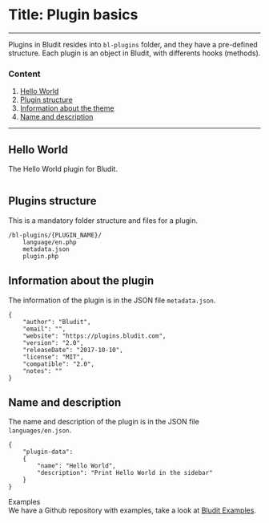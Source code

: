 # Title: Plugin basics
<!-- Position: 1 -->
---
Plugins in Bludit resides into `bl-plugins` folder, and they have a pre-defined structure. Each plugin is an object in Bludit, with differents hooks (methods).

### Content
1. [Hello World](#hello-world)
2. [Plugin structure](#structure)
3. [Information about the theme](#information)
4. [Name and description](#name-description)

---

## <i id="hello-world"></i> Hello World
The Hello World plugin for Bludit.
<pre><code data-language="php"><?php
	class pluginHello extends Plugin {
		public function siteSidebar() {
			echo 'Hello world';
		}
	}
?></code></pre>

## <i id="structure"></i> Plugins structure
This is a mandatory folder structure and files for a plugin.
```
/bl-plugins/{PLUGIN_NAME}/
	language/en.php
	metadata.json
	plugin.php
```

## <i id="information"></i> Information about the plugin
The information of the plugin is in the JSON file `metadata.json`.
<pre><code data-language="JSON">{
	"author": "Bludit",
	"email": "",
	"website": "https://plugins.bludit.com",
	"version": "2.0",
	"releaseDate": "2017-10-10",
	"license": "MIT",
	"compatible": "2.0",
	"notes": ""
}</code></pre>

## <i id="name-description"></i> Name and description
The name and description of the plugin is in the JSON file `languages/en.json`.
<pre><code data-language="JSON">{
	"plugin-data":
	{
		"name": "Hello World",
		"description": "Print Hello World in the sidebar"
	}
}</code></pre>

<div class="note">
<div class="title">Examples</div>
We have a Github repository with examples, take a look at <a href="https://github.com/bludit/examples">Bludit Examples</a>.
</div>